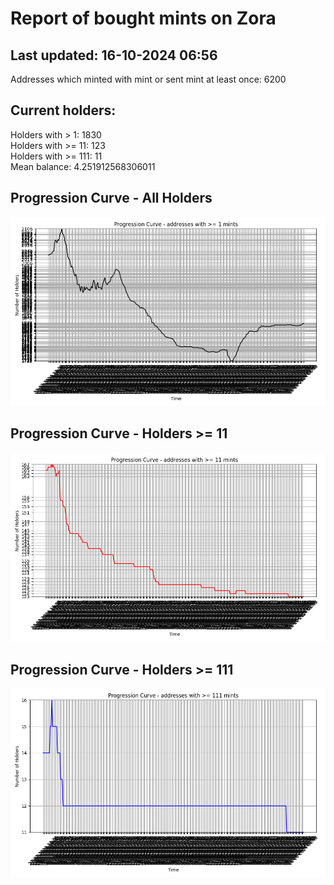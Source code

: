 # Report of bought mints on Zora
## Last updated: 16-10-2024 06:56
Addresses which minted with mint or sent mint at least once: 6200

## Current holders:
Holders with > 1: 1830  
Holders with >= 11: 123  
Holders with >= 111: 11  
Mean balance: 4.251912568306011  

## Progression Curve - All Holders
![addresses with >= 1 mint](progression_curve_all.png)
## Progression Curve - Holders >= 11
![addresses with >= 11 mints](progression_curve_gt_11.png)
## Progression Curve - Holders >= 111
![addresses with >= 111 mints](progression_curve_gt_111.png)
